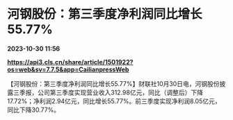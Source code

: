 # 河钢股份：第三季度净利润同比增长55.77%

**2023-10-30 11:56**

**https://api3.cls.cn/share/article/1501922?os=web&sv=7.7.5&app=CailianpressWeb**

【河钢股份：第三季度净利润同比增长55.77%】财联社10月30日电，河钢股份披露三季报，公司第三季度实现营业收入312.98亿元，同比（调整后）下降17.72%；净利润2.94亿元，同比增长55.77%。前三季度实现净利润8.05亿元，同比下降30.77%。